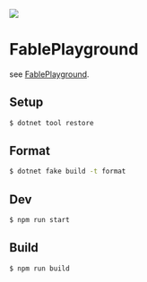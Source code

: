 [![](https://github.com/wraikny/FablePlayground/workflows/CI/badge.svg)](https://github.com/wraikny/FablePlayground/actions?workflow=CI)


# FablePlayground

see [FablePlayground](https://wraikny.github.io/FablePlayground).

## Setup

```sh
$ dotnet tool restore
```

## Format

```sh
$ dotnet fake build -t format
```

## Dev

```sh
$ npm run start
```

## Build

```sh
$ npm run build
```